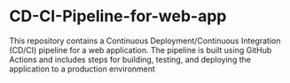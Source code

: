 # CD-CI-Pipeline-for-web-app
This repository contains a Continuous Deployment/Continuous Integration (CD/CI) pipeline for a web application. The pipeline is built using GitHub Actions and includes steps for building, testing, and deploying the application to a production environment
